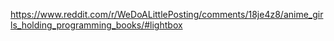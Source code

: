 https://www.reddit.com/r/WeDoALittlePosting/comments/18je4z8/anime_girls_holding_programming_books/#lightbox